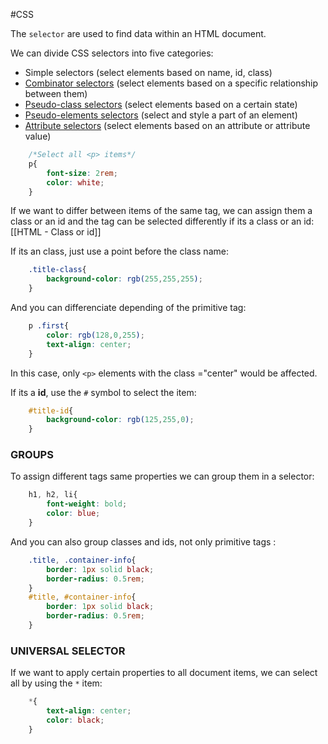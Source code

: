 #CSS 

The `selector` are used to find data within an HTML document. 

We can divide CSS selectors into five categories:

- Simple selectors (select elements based on name, id, class)
- [Combinator selectors](https://www.w3schools.com/css/css_combinators.asp) (select elements based on a specific relationship between them)
- [Pseudo-class selectors](https://www.w3schools.com/css/css_pseudo_classes.asp) (select elements based on a certain state)
- [Pseudo-elements selectors](https://www.w3schools.com/css/css_pseudo_elements.asp) (select and style a part of an element)
- [Attribute selectors](https://www.w3schools.com/css/css_attribute_selectors.asp) (select elements based on an attribute or attribute value)

```CSS
	/*Select all <p> items*/
	p{
		font-size: 2rem; 
		color: white; 
	}
```

If we want to differ between items of the same tag, we can assign them a class or an id and the tag can be selected differently if its a class or an id:  [[HTML - Class or id]]

If its an class, just use a point before the class name: 

```CSS 
	.title-class{
		background-color: rgb(255,255,255); 
	}
```

And you can differenciate depending of the primitive tag: 

```CSS
	p .first{
		color: rgb(128,0,255); 
		text-align: center; 
	}
```
In this case, only `<p>` elements with the class ="center" would be affected. 


If its a **id**, use the `#` symbol to select the item: 

```CSS
	#title-id{
		background-color: rgb(125,255,0); 
	}
```


### GROUPS

To assign different tags same properties we can group them in a selector: 

```CSS 
	h1, h2, li{
		font-weight: bold; 
		color: blue; 
	}
```

And you can also group classes and ids, not only primitive tags :

```CSS
	.title, .container-info{
		border: 1px solid black; 
		border-radius: 0.5rem; 
	}
	#title, #container-info{
		border: 1px solid black; 
		border-radius: 0.5rem; 
	}
```

### UNIVERSAL SELECTOR

If we want to apply certain properties to all document items, we can select all by using the `*` item: 

``` CSS
	*{
		text-align: center; 
		color: black; 
	}
```